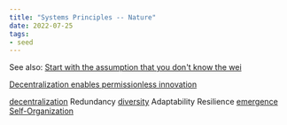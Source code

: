```yaml
---
title: "Systems Principles -- Nature"
date: 2022-07-25
tags:
- seed
---
```

See also: [Start with the assumption that you don't know the wei](/notes/Start%20with%20the%20assumption%20that%20you%20don't%20know%20the%20wei.md)

[Decentralization enables permissionless innovation](/articles/Decentralization%20enables%20permissionless%20innovation.md)

[decentralization](/notes/decentralization.md)
Redundancy
[diversity](/notes/diversity.md)
Adaptability
Resilience 
[emergence](/notes/emergence.md)
[Self-Organization](/notes/Self-Organization.md)



